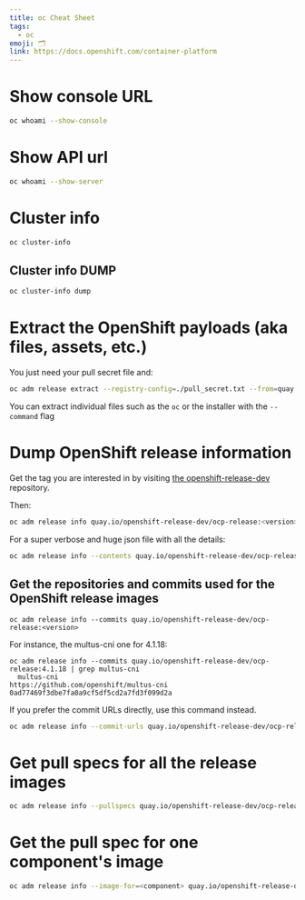 ```yaml
---
title: oc Cheat Sheet
tags:
  - oc
emoji: 🗂️
link: https://docs.openshift.com/container-platform
---
```


# Show console URL

```sh
oc whoami --show-console
```

# Show API url

```sh
oc whoami --show-server
```

# Cluster info

```sh
oc cluster-info
```

## Cluster info DUMP

```sh
oc cluster-info dump
```

# Extract the OpenShift payloads (aka files, assets, etc.)

You just need your pull secret file and:

```sh
oc adm release extract --registry-config=./pull_secret.txt --from=quay.io/openshift-release-dev/ocp-release:4.1.15 --to=/tmp/mystuff
```

You can extract individual files such as the `oc` or the installer with the `--command` flag

# Dump OpenShift release information

Get the tag you are interested in by visiting [the openshift-release-dev](https://quay.io/repository/openshift-release-dev/ocp-release?tab=tags) repository.

Then:

```sh
oc adm release info quay.io/openshift-release-dev/ocp-release:<version>
```

For a super verbose and huge json file with all the details:

```sh
oc adm release info --contents quay.io/openshift-release-dev/ocp-release:<version>
```

## Get the repositories and commits used for the OpenShift release images

```
oc adm release info --commits quay.io/openshift-release-dev/ocp-release:<version>
```

For instance, the multus-cni one for 4.1.18:

```
oc adm release info --commits quay.io/openshift-release-dev/ocp-release:4.1.18 | grep multus-cni
  multus-cni                                    https://github.com/openshift/multus-cni                                    0ad77469f3dbe7fa0a9cf5df5cd2a7fd3f099d2a
```

If you prefer the commit URLs directly, use this command instead.

```sh
oc adm release info --commit-urls quay.io/openshift-release-dev/ocp-release:<version>
```

# Get pull specs for all the release images

```sh
oc adm release info --pullspecs quay.io/openshift-release-dev/ocp-release:<version>
```

# Get the pull spec for one component's image

```sh
oc adm release info --image-for=<component> quay.io/openshift-release-dev/ocp-release:<version>
```
